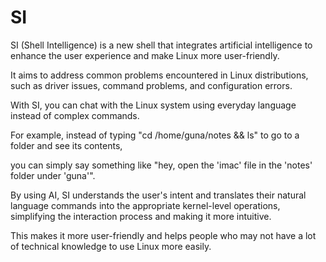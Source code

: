 # SI

SI (Shell Intelligence) is a new shell that integrates artificial intelligence to enhance the user experience and make Linux more user-friendly.

It aims to address common problems encountered in Linux distributions, such as driver issues, command problems, and configuration errors.

With SI, you can chat with the Linux system using everyday language instead of complex commands.

For example, instead of typing "cd /home/guna/notes && ls" to go to a folder and see its contents,

you can simply say something like "hey, open the 'imac' file in the 'notes' folder under 'guna'".

By using AI, SI understands the user's intent and translates their natural language commands into the appropriate kernel-level operations, simplifying the interaction process and making it more intuitive.

This makes it more user-friendly and helps people who may not have a lot of technical knowledge to use Linux more easily.
